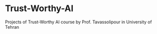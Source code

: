 # Trust-Worthy-AI
Projects of Trust-Worthy AI course by Prof. Tavassolipour in University of Tehran
